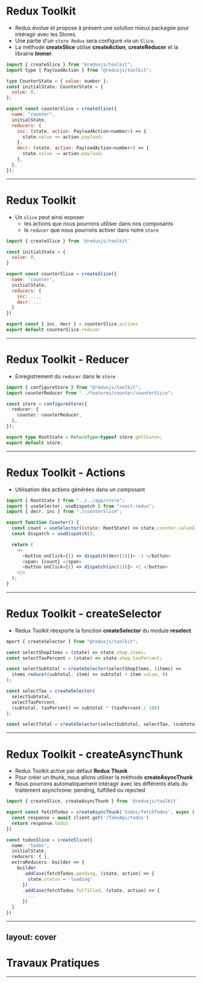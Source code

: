 # Redux Toolkit

- Redux évolue et propose à présent une solution mieux packagée pour intéragir avec les Stores.
- Une partie d'un `store Redux` sera configuré via un `Slice`.
- La méthode **createSlice** utilise **createAction**, **createReducer** et la librairie **Immer**.

```javascript
import { createSlice } from "@reduxjs/toolkit";
import type { PayloadAction } from "@reduxjs/toolkit";

type CounterState = { value: number };
const initialState: CounterState = {
  value: 0,
};

export const counterSlice = createSlice({
  name: "counter",
  initialState,
  reducers: {
    inc: (state, action: PayloadAction<number>) => {
      state.value += action.payload;
    },
    decr: (state, action: PayloadAction<number>) => {
      state.value -= action.payload;
    },
  },
});
```

---

# Redux Toolkit

- Un `slice` peut ainsi exposer
  - les actions que nous pourrons utiliser dans nos composants
  - le `reducer` que nous pourrons activer dans notre `store`

```javascript
import { createSlice } from '@reduxjs/toolkit'

const initialState = {
  value: 0,
}

export const counterSlice = createSlice({
  name: 'counter',
  initialState,
  reducers: {
    inc: ...,
    decr: ...
  }
})

export const { inc, decr } = counterSlice.actions
export default counterSlice.reducer
```

---

# Redux Toolkit - Reducer

- Enregistrement du `reducer` dans le `store`

```typescript
import { configureStore } from "@reduxjs/toolkit";
import counterReducer from "../features/counter/counterSlice";

const store = configureStore({
  reducer: {
    counter: counterReducer,
  },
});

export type RootState = ReturnType<typeof store.getState>;
export default store;
```

---

# Redux Toolkit - Actions

- Utilisation des actions générées dans un composant

```javascript
import { RootState } from "../../app/store";
import { useSelector, useDispatch } from "react-redux";
import { decr, inc } from "./counterSlice";

export function Counter() {
  const count = useSelector((state: RootState) => state.counter.value);
  const dispatch = useDispatch();

  return (
    <>
      <button onClick={() => dispatch(decr(1))}> -1 </button>
      <span> {count} </span>
      <button onClick={() => dispatch(inc(1))}> +1 </button>
    </>
  );
}
```

---

# Redux Toolkit - createSelector

- Redux Toolkit réexporte la fonction **createSelector** du module **reselect**

```typescript
mport { createSelector } from "@reduxjs/toolkit";

const selectShopItems = (state) => state.shop.items;
const selectTaxPercent = (state) => state.shop.taxPercent;

const selectSubtotal = createSelector(selectShopItems, (items) =>
  items.reduce((subtotal, item) => subtotal + item.value, 0)
);

const selectTax = createSelector(
  selectSubtotal,
  selectTaxPercent,
  (subtotal, taxPercent) => subtotal * (taxPercent / 100)
);

const selectTotal = createSelector(selectSubtotal, selectTax, (subtotal, tax) => ({ total: subtotal + tax }));
```

---

# Redux Toolkit - createAsyncThunk

- Redux Toolkit active par défaut **Redux Thunk**
- Pour créer un thunk, nous allons utiliser la méthode **createAsyncThunk**
- Nous pourrons automatiquement intéragir avec les différents états du traitement asynchrone: pending, fulfilled ou rejected

```typescript
import { createSlice, createAsyncThunk } from '@reduxjs/toolkit'

export const fetchTodos = createAsyncThunk('todos/fetchTodos', async () => {
  const response = await client.get('/fakeApi/todos')
  return response.todos
})

const todosSlice = createSlice({
  name: 'todos',
  initialState,
  reducers: { },
  extraReducers: builder => {
    builder
      .addCase(fetchTodos.pending, (state, action) => {
        state.status = 'loading'
      })
      .addCase(fetchTodos.fulfilled, (state, action) => {
        ...
      })
  }
})
```

---

## layout: cover

# Travaux Pratiques

---
